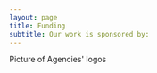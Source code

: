 ```yaml
---
layout: page
title: Funding
subtitle: Our work is sponsored by:
---
```


Picture of Agencies' logos

